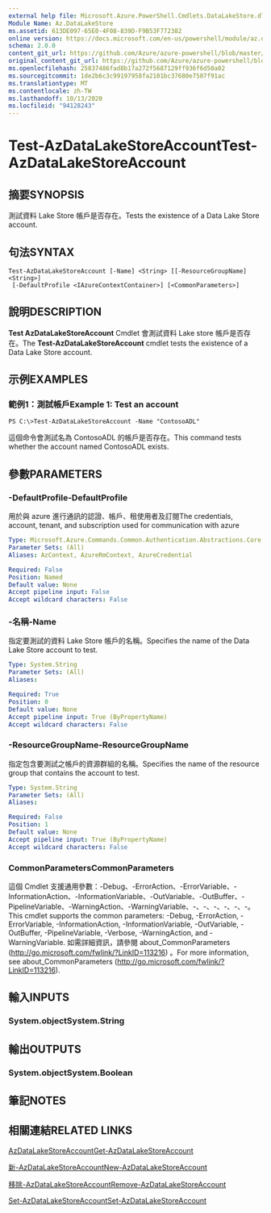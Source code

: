 ```yaml
---
external help file: Microsoft.Azure.PowerShell.Cmdlets.DataLakeStore.dll-Help.xml
Module Name: Az.DataLakeStore
ms.assetid: 613DE097-65E0-4F08-839D-F9B53F772382
online version: https://docs.microsoft.com/en-us/powershell/module/az.datalakestore/test-azdatalakestoreaccount
schema: 2.0.0
content_git_url: https://github.com/Azure/azure-powershell/blob/master/src/DataLakeStore/DataLakeStore/help/Test-AzDataLakeStoreAccount.md
original_content_git_url: https://github.com/Azure/azure-powershell/blob/master/src/DataLakeStore/DataLakeStore/help/Test-AzDataLakeStoreAccount.md
ms.openlocfilehash: 25837486fad8b17a272f5687129ff936f6d50a02
ms.sourcegitcommit: 1de2b6c3c99197958fa2101bc37680e7507f91ac
ms.translationtype: MT
ms.contentlocale: zh-TW
ms.lasthandoff: 10/13/2020
ms.locfileid: "94128243"
---
```

# <span data-ttu-id="ed9cb-101">Test-AzDataLakeStoreAccount</span><span class="sxs-lookup"><span data-stu-id="ed9cb-101">Test-AzDataLakeStoreAccount</span></span>

## <span data-ttu-id="ed9cb-102">摘要</span><span class="sxs-lookup"><span data-stu-id="ed9cb-102">SYNOPSIS</span></span>
<span data-ttu-id="ed9cb-103">測試資料 Lake Store 帳戶是否存在。</span><span class="sxs-lookup"><span data-stu-id="ed9cb-103">Tests the existence of a Data Lake Store account.</span></span>

## <span data-ttu-id="ed9cb-104">句法</span><span class="sxs-lookup"><span data-stu-id="ed9cb-104">SYNTAX</span></span>

```
Test-AzDataLakeStoreAccount [-Name] <String> [[-ResourceGroupName] <String>]
 [-DefaultProfile <IAzureContextContainer>] [<CommonParameters>]
```

## <span data-ttu-id="ed9cb-105">說明</span><span class="sxs-lookup"><span data-stu-id="ed9cb-105">DESCRIPTION</span></span>
<span data-ttu-id="ed9cb-106">**Test AzDataLakeStoreAccount** Cmdlet 會測試資料 Lake store 帳戶是否存在。</span><span class="sxs-lookup"><span data-stu-id="ed9cb-106">The **Test-AzDataLakeStoreAccount** cmdlet tests the existence of a Data Lake Store account.</span></span>

## <span data-ttu-id="ed9cb-107">示例</span><span class="sxs-lookup"><span data-stu-id="ed9cb-107">EXAMPLES</span></span>

### <span data-ttu-id="ed9cb-108">範例1：測試帳戶</span><span class="sxs-lookup"><span data-stu-id="ed9cb-108">Example 1: Test an account</span></span>
```
PS C:\>Test-AzDataLakeStoreAccount -Name "ContosoADL"
```

<span data-ttu-id="ed9cb-109">這個命令會測試名為 ContosoADL 的帳戶是否存在。</span><span class="sxs-lookup"><span data-stu-id="ed9cb-109">This command tests whether the account named ContosoADL exists.</span></span>

## <span data-ttu-id="ed9cb-110">參數</span><span class="sxs-lookup"><span data-stu-id="ed9cb-110">PARAMETERS</span></span>

### <span data-ttu-id="ed9cb-111">-DefaultProfile</span><span class="sxs-lookup"><span data-stu-id="ed9cb-111">-DefaultProfile</span></span>
<span data-ttu-id="ed9cb-112">用於與 azure 進行通訊的認證、帳戶、租使用者及訂閱</span><span class="sxs-lookup"><span data-stu-id="ed9cb-112">The credentials, account, tenant, and subscription used for communication with azure</span></span>

```yaml
Type: Microsoft.Azure.Commands.Common.Authentication.Abstractions.Core.IAzureContextContainer
Parameter Sets: (All)
Aliases: AzContext, AzureRmContext, AzureCredential

Required: False
Position: Named
Default value: None
Accept pipeline input: False
Accept wildcard characters: False
```

### <span data-ttu-id="ed9cb-113">-名稱</span><span class="sxs-lookup"><span data-stu-id="ed9cb-113">-Name</span></span>
<span data-ttu-id="ed9cb-114">指定要測試的資料 Lake Store 帳戶的名稱。</span><span class="sxs-lookup"><span data-stu-id="ed9cb-114">Specifies the name of the Data Lake Store account to test.</span></span>

```yaml
Type: System.String
Parameter Sets: (All)
Aliases:

Required: True
Position: 0
Default value: None
Accept pipeline input: True (ByPropertyName)
Accept wildcard characters: False
```

### <span data-ttu-id="ed9cb-115">-ResourceGroupName</span><span class="sxs-lookup"><span data-stu-id="ed9cb-115">-ResourceGroupName</span></span>
<span data-ttu-id="ed9cb-116">指定包含要測試之帳戶的資源群組的名稱。</span><span class="sxs-lookup"><span data-stu-id="ed9cb-116">Specifies the name of the resource group that contains the account to test.</span></span>

```yaml
Type: System.String
Parameter Sets: (All)
Aliases:

Required: False
Position: 1
Default value: None
Accept pipeline input: True (ByPropertyName)
Accept wildcard characters: False
```

### <span data-ttu-id="ed9cb-117">CommonParameters</span><span class="sxs-lookup"><span data-stu-id="ed9cb-117">CommonParameters</span></span>
<span data-ttu-id="ed9cb-118">這個 Cmdlet 支援通用參數：-Debug、-ErrorAction、-ErrorVariable、-InformationAction、-InformationVariable、-OutVariable、-OutBuffer、-PipelineVariable、-WarningAction、-WarningVariable、-、-、-、-、-、-。</span><span class="sxs-lookup"><span data-stu-id="ed9cb-118">This cmdlet supports the common parameters: -Debug, -ErrorAction, -ErrorVariable, -InformationAction, -InformationVariable, -OutVariable, -OutBuffer, -PipelineVariable, -Verbose, -WarningAction, and -WarningVariable.</span></span> <span data-ttu-id="ed9cb-119">如需詳細資訊，請參閱 about_CommonParameters (http://go.microsoft.com/fwlink/?LinkID=113216) 。</span><span class="sxs-lookup"><span data-stu-id="ed9cb-119">For more information, see about_CommonParameters (http://go.microsoft.com/fwlink/?LinkID=113216).</span></span>

## <span data-ttu-id="ed9cb-120">輸入</span><span class="sxs-lookup"><span data-stu-id="ed9cb-120">INPUTS</span></span>

### <span data-ttu-id="ed9cb-121">System.object</span><span class="sxs-lookup"><span data-stu-id="ed9cb-121">System.String</span></span>

## <span data-ttu-id="ed9cb-122">輸出</span><span class="sxs-lookup"><span data-stu-id="ed9cb-122">OUTPUTS</span></span>

### <span data-ttu-id="ed9cb-123">System.object</span><span class="sxs-lookup"><span data-stu-id="ed9cb-123">System.Boolean</span></span>

## <span data-ttu-id="ed9cb-124">筆記</span><span class="sxs-lookup"><span data-stu-id="ed9cb-124">NOTES</span></span>

## <span data-ttu-id="ed9cb-125">相關連結</span><span class="sxs-lookup"><span data-stu-id="ed9cb-125">RELATED LINKS</span></span>

[<span data-ttu-id="ed9cb-126">AzDataLakeStoreAccount</span><span class="sxs-lookup"><span data-stu-id="ed9cb-126">Get-AzDataLakeStoreAccount</span></span>](./Get-AzDataLakeStoreAccount.md)

[<span data-ttu-id="ed9cb-127">新-AzDataLakeStoreAccount</span><span class="sxs-lookup"><span data-stu-id="ed9cb-127">New-AzDataLakeStoreAccount</span></span>](./New-AzDataLakeStoreAccount.md)

[<span data-ttu-id="ed9cb-128">移除-AzDataLakeStoreAccount</span><span class="sxs-lookup"><span data-stu-id="ed9cb-128">Remove-AzDataLakeStoreAccount</span></span>](./Remove-AzDataLakeStoreAccount.md)

[<span data-ttu-id="ed9cb-129">Set-AzDataLakeStoreAccount</span><span class="sxs-lookup"><span data-stu-id="ed9cb-129">Set-AzDataLakeStoreAccount</span></span>](./Set-AzDataLakeStoreAccount.md)



